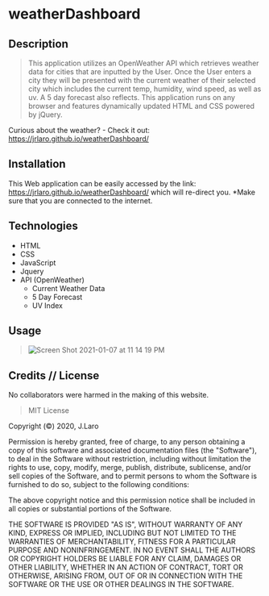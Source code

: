 # weatherDashboard

## Description 

> This application utilizes an OpenWeather API which retrieves weather data for cities that are inputted by the User. Once the User enters a city they will be presented with the current weather of their selected city which includes the current temp, humidity, wind speed, as well as uv. A 5 day forecast also reflects. This application runs on any browser and features dynamically updated HTML and CSS powered by jQuery.

Curious about the weather? - Check it out: 
https://jrlaro.github.io/weatherDashboard/


## Installation

This Web application can be easily accessed by the link: https://jrlaro.github.io/weatherDashboard/
which will re-direct you. *Make sure that you are connected to the internet.

## Technologies
- HTML
- CSS
- JavaScript
- Jquery
- API (OpenWeather)
   - Current Weather Data
   - 5 Day Forecast
   - UV Index
 
## Usage 

> ![Screen Shot 2021-01-07 at 11 14 19 PM](https://user-images.githubusercontent.com/74631465/103973711-165dcb80-513e-11eb-894e-4becd3cf4b0e.png)



## Credits // License

No collaborators were harmed in the making of this website.

> MIT License

Copyright (©) 2020, J.Laro

Permission is hereby granted, free of charge, to any person obtaining a copy of this software and associated documentation files (the "Software"), to deal in the Software without restriction, including without limitation the rights to use, copy, modify, merge, publish, distribute, sublicense, and/or sell copies of the Software, and to permit persons to whom the Software is furnished to do so, subject to the following conditions:

The above copyright notice and this permission notice shall be included in all copies or substantial portions of the Software.

THE SOFTWARE IS PROVIDED "AS IS", WITHOUT WARRANTY OF ANY KIND, EXPRESS OR IMPLIED, INCLUDING BUT NOT LIMITED TO THE WARRANTIES OF MERCHANTABILITY, FITNESS FOR A PARTICULAR PURPOSE AND NONINFRINGEMENT. IN NO EVENT SHALL THE AUTHORS OR COPYRIGHT HOLDERS BE LIABLE FOR ANY CLAIM, DAMAGES OR OTHER LIABILITY, WHETHER IN AN ACTION OF CONTRACT, TORT OR OTHERWISE, ARISING FROM, OUT OF OR IN CONNECTION WITH THE SOFTWARE OR THE USE OR OTHER DEALINGS IN THE SOFTWARE.




